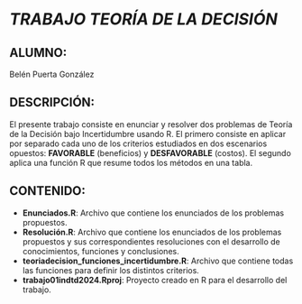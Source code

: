 # *TRABAJO TEORÍA DE LA DECISIÓN*

## ALUMNO:
Belén Puerta González

## DESCRIPCIÓN:
El presente trabajo consiste en enunciar y resolver dos problemas de Teoría de la Decisión bajo Incertidumbre usando R. El primero consiste en aplicar por separado cada uno de los criterios estudiados en dos escenarios opuestos: **FAVORABLE** (beneficios) y **DESFAVORABLE** (costos). El segundo aplica una función R que resume todos los métodos en una tabla.

## CONTENIDO:
- **Enunciados.R**: Archivo que contiene los enunciados de los problemas propuestos.
- **Resolución.R**: Archivo que contiene los enunciados de los problemas propuestos y sus correspondientes resoluciones con el desarrollo de conocimientos, funciones y conclusiones.
- **teoriadecision_funciones_incertidumbre.R**: Archivo que contiene todas las funciones para definir los distintos criterios. 
- **trabajo01indtd2024.Rproj**: Proyecto creado en R para el desarrollo del trabajo.

